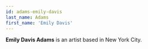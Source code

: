 ```yaml
---
id: adams-emily-davis
last_name: Adams
first_name: 'Emily Davis'
---
```

**Emily Davis Adams** is an artist based in New York City.